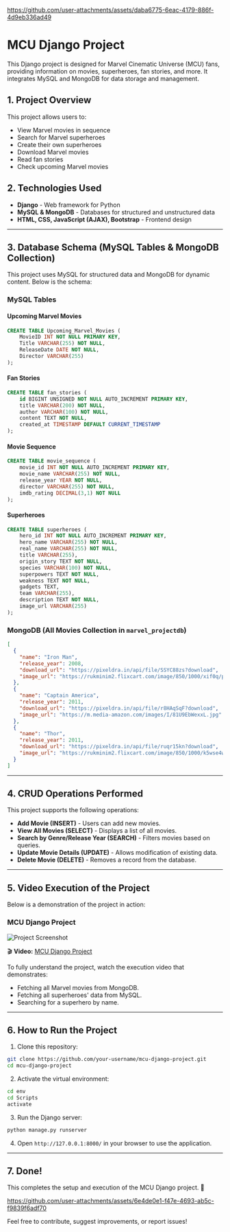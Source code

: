 

https://github.com/user-attachments/assets/daba6775-6eac-4179-886f-4d9eb336ad49

# MCU Django Project

This Django project is designed for Marvel Cinematic Universe (MCU) fans, providing information on movies, superheroes, fan stories, and more. It integrates MySQL and MongoDB for data storage and management.

## 1. Project Overview
This project allows users to:
- View Marvel movies in sequence
- Search for Marvel superheroes
- Create their own superheroes
- Download Marvel movies
- Read fan stories
- Check upcoming Marvel movies

## 2. Technologies Used
- **Django** - Web framework for Python
- **MySQL & MongoDB** - Databases for structured and unstructured data
- **HTML, CSS, JavaScript (AJAX), Bootstrap** - Frontend design

---
## 3. Database Schema (MySQL Tables & MongoDB Collection)
This project uses MySQL for structured data and MongoDB for dynamic content. Below is the schema:

### MySQL Tables
#### Upcoming Marvel Movies
```sql
CREATE TABLE Upcoming_Marvel_Movies (
    MovieID INT NOT NULL PRIMARY KEY,
    Title VARCHAR(255) NOT NULL,
    ReleaseDate DATE NOT NULL,
    Director VARCHAR(255)
);
```

#### Fan Stories
```sql
CREATE TABLE fan_stories (
    id BIGINT UNSIGNED NOT NULL AUTO_INCREMENT PRIMARY KEY,
    title VARCHAR(200) NOT NULL,
    author VARCHAR(100) NOT NULL,
    content TEXT NOT NULL,
    created_at TIMESTAMP DEFAULT CURRENT_TIMESTAMP
);
```

#### Movie Sequence
```sql
CREATE TABLE movie_sequence (
    movie_id INT NOT NULL AUTO_INCREMENT PRIMARY KEY,
    movie_name VARCHAR(255) NOT NULL,
    release_year YEAR NOT NULL,
    director VARCHAR(255) NOT NULL,
    imdb_rating DECIMAL(3,1) NOT NULL
);
```

#### Superheroes
```sql
CREATE TABLE superheroes (
    hero_id INT NOT NULL AUTO_INCREMENT PRIMARY KEY,
    hero_name VARCHAR(255) NOT NULL,
    real_name VARCHAR(255) NOT NULL,
    title VARCHAR(255),
    origin_story TEXT NOT NULL,
    species VARCHAR(100) NOT NULL,
    superpowers TEXT NOT NULL,
    weakness TEXT NOT NULL,
    gadgets TEXT,
    team VARCHAR(255),
    description TEXT NOT NULL,
    image_url VARCHAR(255)
);
```

### MongoDB (All Movies Collection in `marvel_projectdb`)
```json
[
  {
    "name": "Iron Man",
    "release_year": 2008,
    "download_url": "https://pixeldra.in/api/file/SSYC88zs?download",
    "image_url": "https://rukminim2.flixcart.com/image/850/1000/xif0q/poster/0/d/d/small-spos8825-poster-iron-man-1-a-official-sticker-sl-9829-wall-original-imaghs5pygznwxu9.jpeg?q=20&crop=false"
  },
  {
    "name": "Captain America",
    "release_year": 2011,
    "download_url": "https://pixeldra.in/api/file/r8HAqSqF?download",
    "image_url": "https://m.media-amazon.com/images/I/81U9EbWexxL.jpg"
  },
  {
    "name": "Thor",
    "release_year": 2011,
    "download_url": "https://pixeldra.in/api/file/ruqr15kn?download",
    "image_url": "https://rukminim2.flixcart.com/image/850/1000/k5wse4w0/poster/u/b/a/medium-artistic-movie-poster-thor-marvel-movie-poster-for-room-original-imafzgvb2xt8ptzx.jpeg?q=90&crop=false"
  }
]
```

---
## 4. CRUD Operations Performed
This project supports the following operations:

- **Add Movie (INSERT)** - Users can add new movies.
- **View All Movies (SELECT)** - Displays a list of all movies.
- **Search by Genre/Release Year (SEARCH)** - Filters movies based on queries.
- **Update Movie Details (UPDATE)** - Allows modification of existing data.
- **Delete Movie (DELETE)** - Removes a record from the database.

---
## 5. Video Execution of the Project
Below is a demonstration of the project in action:

### MCU Django Project
![Project Screenshot](image.png)

🎬 **Video:** [MCU Django Project](MCU-Django.Project.mp4)

To fully understand the project, watch the execution video that demonstrates:
- Fetching all Marvel movies from MongoDB.
- Fetching all superheroes' data from MySQL.
- Searching for a superhero by name.

---
## 6. How to Run the Project
1. Clone this repository:
```sh
git clone https://github.com/your-username/mcu-django-project.git
cd mcu-django-project
```
2. Activate the virtual environment:
```sh
cd env
cd Scripts
activate
```
3. Run the Django server:
```sh
python manage.py runserver
```
4. Open `http://127.0.0.1:8000/` in your browser to use the application.

---
## 7. Done!
This completes the setup and execution of the MCU Django project. 🚀

https://github.com/user-attachments/assets/6e4de0e1-f47e-4693-ab5c-f9839f6adf70



Feel free to contribute, suggest improvements, or report issues!

